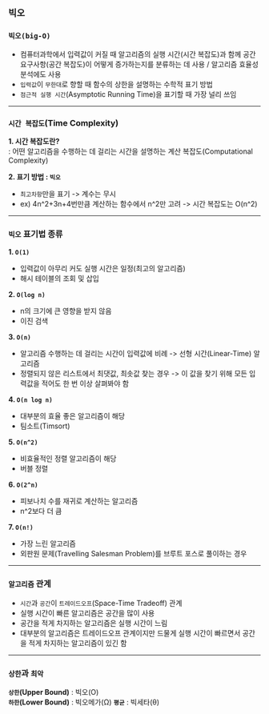 ## `빅오`
### `빅오(big-O)`  
- 컴퓨터과학에서 입력값이 커질 때 알고리즘의 실행 시간(시간 복잡도)과 함께 공간 요구사항(공간 복잡도)이 어떻게 증가하는지를 분류하는 데 사용 / 알고리즘 효율성 분석에도 사용  
- `입력값`이 `무한대`로 향할 때 함수의 상한을 설명하는 수학적 표기 방법
- `점근적 실행 시간`(Asymptotic Running Time)을 표기할 때 가장 널리 쓰임
***
### `시간 복잡도`(Time Complexity)
__1. 시간 복잡도란?__  
: 어떤 알고리즘을 수행하는 데 걸리는 시간을 설명하는 계산 복잡도(Computational Complexity)  

__2. 표기 방법 : `빅오`__
- `최고차항`만을 표기 -> 계수는 무시
- ex) 4n^2+3n+4번만큼 계산하는 함수에서 n^2만 고려 -> 시간 복잡도는 O(n^2)
***
### `빅오` 표기법 종류
__1. `O(1)`__
- 입력값이 아무리 커도 실행 시간은 일정(최고의 알고리즘)
- 해시 테이블의 조회 및 삽입

__2. `O(log n)`__
- n의 크기에 큰 영향을 받지 않음
- 이진 검색

__3. `O(n)`__
- 알고리즘 수행하는 데 걸리는 시간이 입력값에 비례 -> 선형 시간(Linear-Time) 알고리즘
- 정렬되지 않은 리스트에서 최댓값, 최솟값 찾는 경우 -> 이 값을 찾기 위해 모든 입력값을 적어도 한 번 이상 살펴봐야 함

__4. `O(n log n)`__
- 대부분의 효율 좋은 알고리즘이 해당
- 팀소트(Timsort)

__5. `O(n^2)`__
- 비효율적인 정렬 알고리즘이 해당
- 버블 정렬

__6. `O(2^n)`__
- 피보나치 수를 재귀로 계산하는 알고리즘
- n^2보다 더 큼

__7. `O(n!)`__
- 가장 느린 알고리즘
- 외판원 문제(Travelling Salesman Problem)를 브루트 포스로 풀이하는 경우
***
### `알고리즘` 관계
- `시간`과 `공간`이 `트레이드오프`(Space-Time Tradeoff) 관계  
- 실행 시간이 빠른 알고리즘은 공간을 많이 사용
- 공간을 적게 차지하는 알고리즘은 실행 시간이 느림
- 대부분의 알고리즘은 트레이드오프 관계이지만 드물게 실행 시간이 빠르면서 공간을 적게 차지하는 알고리즘이 있긴 함
***
### `상한`과 `최악`
__`상한`(Upper Bound)__ : 빅오(O)  
__`하한`(Lower Bound)__ : 빅오메가(Ω)
__`평균`__ : 빅세타(θ)

